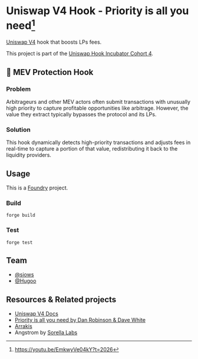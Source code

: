 # Uniswap V4 Hook - Priority is all you need[^1]

[Uniswap V4](https://docs.uniswap.org/contracts/v4/overview) hook that boosts LPs fees.

This project is part of the [Uniswap Hook Incubator Cohort 4](https://atrium.academy/uniswap).

## 🤖 MEV Protection Hook

### Problem

Arbitrageurs and other MEV actors often submit transactions with unusually high priority to capture profitable opportunities like arbitrage. However, the value they extract typically bypasses the protocol and its LPs.

### Solution

This hook dynamically detects high-priority transactions and adjusts fees in real-time to capture a portion of that value, redistributing it back to the liquidity providers.

## Usage

This is a [Foundry](https://book.getfoundry.sh/) project.

### Build

```shell
forge build
```

### Test

```shell
forge test
```

## Team

- [@siows](https://github.com/siosw)
- [@Hugoo](https://github.com/Hugoo)

## Resources & Related projects

- [Uniswap V4 Docs](https://docs.uniswap.org/contracts/v4/overview)
- [Priority is all you need by Dan Robinson & Dave White](https://www.paradigm.xyz/2024/06/priority-is-all-you-need)
- [Arrakis](https://arrakis.finance)
- Angstrom by [Sorella Labs](https://sorellalabs.xyz)

[^1]: https://youtu.be/EmkwyVe04kY?t=2026
